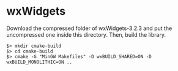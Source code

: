 # wxWidgets

Download the compressed folder of wxWidgets-3.2.3 and put the uncompressed one inside this directory. Then, build the library.

```shell
$> mkdir cmake-build
$> cd cmake-build
$> cmake -G "MinGW Makefiles" -D wxBUILD_SHARED=ON -D wxBUILD_MONOLITHIC=ON ..
```
